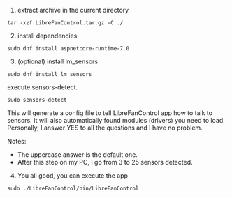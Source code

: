 1. extract archive in the current directory
```
tar -xzf LibreFanControl.tar.gz -C ./
```
2. install dependencies
```
sudo dnf install aspnetcore-runtime-7.0
```

3. (optional) install lm_sensors
```
sudo dnf install lm_sensors
```
execute sensors-detect.
```
sudo sensors-detect
```
This will generate a config file to tell LibreFanControl app how to talk to sensors.
It will also automatically found modules (drivers) you need to load.
Personally, I answer YES to all the questions and I have no problem.

Notes: 
- The uppercase answer is the default one.
- After this step on my PC, I go from 3 to 25 sensors detected.

4. You all good, you can execute the app
```
sudo ./LibreFanControl/bin/LibreFanControl
```
